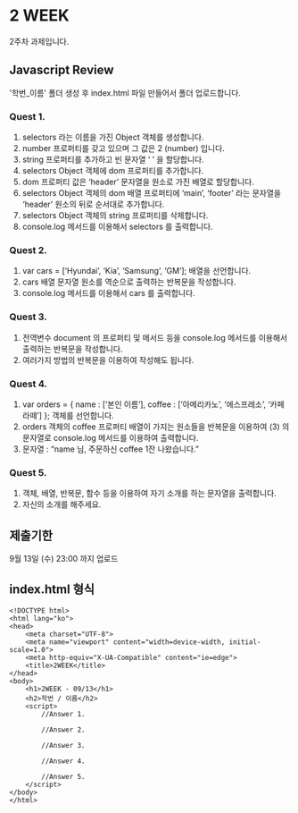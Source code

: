 # 2 WEEK

2주차 과제입니다.

## Javascript Review

'학번_이름' 폴더 생성 후 index.html 파일 만들어서 폴더 업로드합니다.

### Quest 1.

1. selectors 라는 이름을 가진 Object 객체를 생성합니다.
2. number 프로퍼티를 갖고 있으며 그 값은 2 (number) 입니다.
3. string 프로퍼티를 추가하고 빈 문자열 ‘ ’ 을 할당합니다.
4. selectors Object 객체에 dom 프로퍼티를 추가합니다.
5. dom 프로퍼티 값은 ‘header’ 문자열을 원소로 가진 배열로 할당합니다.
6. selectors Object 객체의 dom 배열 프로퍼티에 ‘main’, ‘footer’ 라는 문자열을 ‘header’ 원소의 뒤로 순서대로 추가합니다.
7. selectors Object 객체의 string 프로퍼티를 삭제합니다.
8. console.log 메서드를 이용해서 selectors 를 출력합니다.

### Quest 2.

1. var cars = [‘Hyundai’, ‘Kia’, ‘Samsung’, ‘GM’]; 배열을 선언합니다.
2. cars 배열 문자열 원소를 역순으로 출력하는 반복문을 작성합니다.
3. console.log 메서드를 이용해서 cars 를 출력합니다.

### Quest 3.

1. 전역변수 document 의 프로퍼티 및 메서드 등을 console.log 메서드를 이용해서 출력하는 반복문을 작성합니다.
2. 여러가지 방법의 반복문을 이용하여 작성해도 됩니다.

### Quest 4.

1. var orders = { name : [‘본인 이름’], coffee : [‘아메리카노’, ‘에스프레소’, ‘카페라떼’] }; 객체를 선언합니다.
2. orders 객체의 coffee 프로퍼티 배열이 가지는 원소들을 반복문을 이용하여 (3) 의 문자열로 console.log 메서드를 이용하여 출력합니다.
3. 문자열 : “name 님, 주문하신 coffee 1잔 나왔습니다.”

### Quest 5.

1. 객체, 배열, 반복문, 함수 등을 이용하여 자기 소개를 하는 문자열을 출력합니다.
2. 자신의 소개를 해주세요.

## 제출기한

9월 13일 (수) 23:00 까지 업로드

## index.html 형식

```
<!DOCTYPE html>
<html lang="ko">
<head>
    <meta charset="UTF-8">
    <meta name="viewport" content="width=device-width, initial-scale=1.0">
    <meta http-equiv="X-UA-Compatible" content="ie=edge">
    <title>2WEEK</title>
</head>
<body>
    <h1>2WEEK - 09/13</h1>
    <h2>학번 / 이름</h2>
    <script>
        //Answer 1.

        //Answer 2.

        //Answer 3.

        //Answer 4.

        //Answer 5.
    </script>
</body>
</html>
```